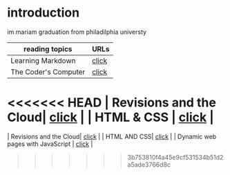 # introduction
im mariam graduation from philadilphia universty 

| reading topics | URLs |
|---|---|
| Learning Markdown | [click](https://mariammohamme.github.io/Reading-note/read_1) |
| The Coder's Computer | [click](https://mariammohamme.github.io/Reading-note/read_2) |
<<<<<<< HEAD
| Revisions and the Cloud| [click](https://mariammohamme.github.io/Reading-note/read_3) |
| HTML & CSS | [click](https://mariammohamme.github.io/Reading-note/read_4) |
=======
|  Revisions and the Cloud| [click](https://mariammohamme.github.io/Reading-note/read_3) |
|  HTML AND CSS| [click](https://mariammohamme.github.io/Reading-note/read_4) |
|  Dynamic web pages with JavaScript | [click](https://mariammohamme.github.io/Reading-note/read_6) |


>>>>>>> 3b753810f4a45e9cf531534b51d2a5ade3766d8c
